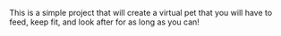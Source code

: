 This is a simple project that will create a virtual pet that you will have to feed, keep fit, and look after for as long as you can!